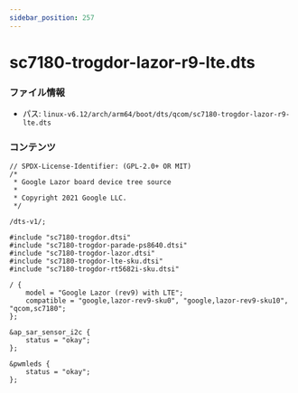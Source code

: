```yaml
---
sidebar_position: 257
---
```

# sc7180-trogdor-lazor-r9-lte.dts

### ファイル情報

- パス: `linux-v6.12/arch/arm64/boot/dts/qcom/sc7180-trogdor-lazor-r9-lte.dts`

### コンテンツ

```dts
// SPDX-License-Identifier: (GPL-2.0+ OR MIT)
/*
 * Google Lazor board device tree source
 *
 * Copyright 2021 Google LLC.
 */

/dts-v1/;

#include "sc7180-trogdor.dtsi"
#include "sc7180-trogdor-parade-ps8640.dtsi"
#include "sc7180-trogdor-lazor.dtsi"
#include "sc7180-trogdor-lte-sku.dtsi"
#include "sc7180-trogdor-rt5682i-sku.dtsi"

/ {
	model = "Google Lazor (rev9) with LTE";
	compatible = "google,lazor-rev9-sku0", "google,lazor-rev9-sku10", "qcom,sc7180";
};

&ap_sar_sensor_i2c {
	status = "okay";
};

&pwmleds {
	status = "okay";
};

```
